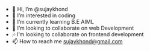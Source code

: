 - 👋 Hi, I’m @sujaykhond
- 👀 I’m interested in coding
- 🌱 I’m currently learning B.E AIML
- 💞️ I’m looking to collaborate on web Development
- 🎶 I’m looking to collaborate on frontend development 
- 📫 How to reach me sujaykhond@gmail.com

<!---
sujaykhond/sujaykhond is a ✨ special ✨ repository because its `README.md` (this file) appears on your GitHub profile.
You can click the Preview link to take a look at your changes.
--->

